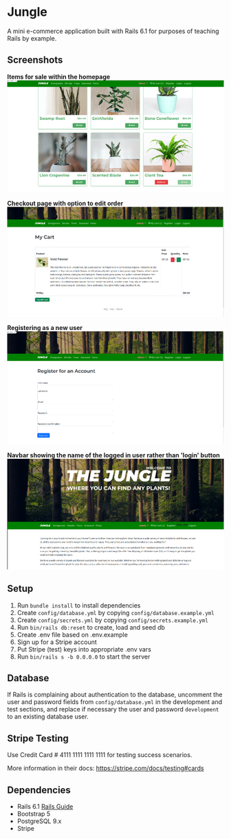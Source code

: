 # Jungle

A mini e-commerce application built with Rails 6.1 for purposes of teaching Rails by example.

## Screenshots




**Items for sale within the homepage**
![Items for sale within homepage](https://github.com/Yiusifer/Jungle-Project-/blob/master/public/images/store-content.png?raw=true)

**Checkout page with option to edit order**
![Checkout page](https://github.com/Yiusifer/Jungle-Project-/blob/master/public/images/checkout.png?raw=true)

**Registering as a new user**
![Register new user](https://github.com/Yiusifer/Jungle-Project-/blob/master/public/images/user-register.png?raw=true)

**Navbar showing the name of the logged in user rather than 'login' button**
![Logged in user](https://github.com/Yiusifer/Jungle-Project-/blob/master/public/images/logged-in-user.png?raw=true)

## Setup

1. Run `bundle install` to install dependencies
2. Create `config/database.yml` by copying `config/database.example.yml`
3. Create `config/secrets.yml` by copying `config/secrets.example.yml`
4. Run `bin/rails db:reset` to create, load and seed db
5. Create .env file based on .env.example
6. Sign up for a Stripe account
7. Put Stripe (test) keys into appropriate .env vars
8. Run `bin/rails s -b 0.0.0.0` to start the server

## Database

If Rails is complaining about authentication to the database, uncomment the user and password fields from `config/database.yml` in the development and test sections, and replace if necessary the user and password `development` to an existing database user.

## Stripe Testing

Use Credit Card # 4111 1111 1111 1111 for testing success scenarios.

More information in their docs: <https://stripe.com/docs/testing#cards>

## Dependencies

- Rails 6.1 [Rails Guide](http://guides.rubyonrails.org/v6.1/)
- Bootstrap 5
- PostgreSQL 9.x
- Stripe
